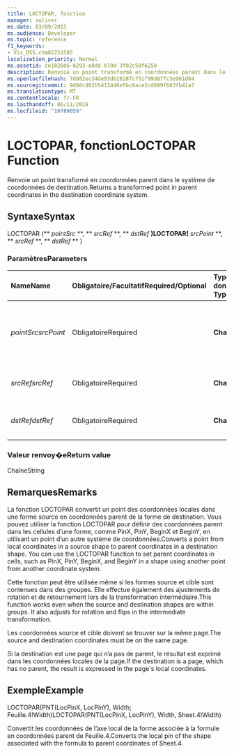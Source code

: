 ```yaml
---
title: LOCTOPAR, fonction
manager: soliver
ms.date: 03/09/2015
ms.audience: Developer
ms.topic: reference
f1_keywords:
- Vis_DSS.chm82251585
localization_priority: Normal
ms.assetid: ce1028d6-0293-e8dd-b79d-3f02c50f6250
description: Renvoie un point transformé en coordonnées parent dans le système de coordonnées de destination.
ms.openlocfilehash: 7d882ec34de93db2828fc751f99d87fc3e961d64
ms.sourcegitcommit: 9d60cd82b5413446e5bc8ace2cd689f683fb41a7
ms.translationtype: MT
ms.contentlocale: fr-FR
ms.lasthandoff: 06/11/2018
ms.locfileid: "19789059"
---
```

# <a name="loctopar-function"></a><span data-ttu-id="ec261-103">LOCTOPAR, fonction</span><span class="sxs-lookup"><span data-stu-id="ec261-103">LOCTOPAR Function</span></span>

<span data-ttu-id="ec261-104">Renvoie un point transformé en coordonnées parent dans le système de coordonnées de destination.</span><span class="sxs-lookup"><span data-stu-id="ec261-104">Returns a transformed point in parent coordinates in the destination coordinate system.</span></span>
  
## <a name="syntax"></a><span data-ttu-id="ec261-105">Syntaxe</span><span class="sxs-lookup"><span data-stu-id="ec261-105">Syntax</span></span>

<span data-ttu-id="ec261-106">LOCTOPAR (** *pointSrc* **, ** *srcRef* **, ** *dstRef* **)</span><span class="sxs-lookup"><span data-stu-id="ec261-106">LOCTOPAR(** *srcPoint* **, ** *srcRef* **, ** *dstRef* ** )</span></span> 
  
### <a name="parameters"></a><span data-ttu-id="ec261-107">Paramètres</span><span class="sxs-lookup"><span data-stu-id="ec261-107">Parameters</span></span>

|<span data-ttu-id="ec261-108">**Name**</span><span class="sxs-lookup"><span data-stu-id="ec261-108">**Name**</span></span>|<span data-ttu-id="ec261-109">**Obligatoire/Facultatif**</span><span class="sxs-lookup"><span data-stu-id="ec261-109">**Required/Optional**</span></span>|<span data-ttu-id="ec261-110">**Type de données**</span><span class="sxs-lookup"><span data-stu-id="ec261-110">**Data Type**</span></span>|<span data-ttu-id="ec261-111">**Description**</span><span class="sxs-lookup"><span data-stu-id="ec261-111">**Description**</span></span>|
|:-----|:-----|:-----|:-----|
| <span data-ttu-id="ec261-112">_pointSrc_</span><span class="sxs-lookup"><span data-stu-id="ec261-112">_srcPoint_</span></span> <br/> |<span data-ttu-id="ec261-113">Obligatoire</span><span class="sxs-lookup"><span data-stu-id="ec261-113">Required</span></span>  <br/> |<span data-ttu-id="ec261-114">**Chaîne**</span><span class="sxs-lookup"><span data-stu-id="ec261-114">**String**</span></span> <br/> | <span data-ttu-id="ec261-115">Point en coordonnées locales du système de coordonnées source</span><span class="sxs-lookup"><span data-stu-id="ec261-115">A point in local coordinates in the source coordinate system.</span></span>  <br/> |
| <span data-ttu-id="ec261-116">_srcRef_</span><span class="sxs-lookup"><span data-stu-id="ec261-116">_srcRef_</span></span> <br/> |<span data-ttu-id="ec261-117">Obligatoire</span><span class="sxs-lookup"><span data-stu-id="ec261-117">Required</span></span>  <br/> |<span data-ttu-id="ec261-118">**Chaîne**</span><span class="sxs-lookup"><span data-stu-id="ec261-118">**String**</span></span> <br/> | <span data-ttu-id="ec261-119">Référence à une cellule de l’objet source</span><span class="sxs-lookup"><span data-stu-id="ec261-119">A reference to a cell in the source object.</span></span>  <br/> |
| <span data-ttu-id="ec261-120">_dstRef_</span><span class="sxs-lookup"><span data-stu-id="ec261-120">_dstRef_</span></span> <br/> |<span data-ttu-id="ec261-121">Obligatoire</span><span class="sxs-lookup"><span data-stu-id="ec261-121">Required</span></span>  <br/> |<span data-ttu-id="ec261-122">**Chaîne**</span><span class="sxs-lookup"><span data-stu-id="ec261-122">**String**</span></span> <br/> | <span data-ttu-id="ec261-123">Référence à une cellule de l’objet cible</span><span class="sxs-lookup"><span data-stu-id="ec261-123">A reference to a cell in the destination object.</span></span>  <br/> |
   
### <a name="return-value"></a><span data-ttu-id="ec261-124">Valeur renvoy�e</span><span class="sxs-lookup"><span data-stu-id="ec261-124">Return value</span></span>

<span data-ttu-id="ec261-125">Chaîne</span><span class="sxs-lookup"><span data-stu-id="ec261-125">String</span></span>
  
## <a name="remarks"></a><span data-ttu-id="ec261-126">Remarques</span><span class="sxs-lookup"><span data-stu-id="ec261-126">Remarks</span></span>

<span data-ttu-id="ec261-p101">La fonction LOCTOPAR convertit un point des coordonnées locales dans une forme source en coordonnées parent de la forme de destination. Vous pouvez utiliser la fonction LOCTOPAR pour définir des coordonnées parent dans les cellules d’une forme, comme PinX, PinY, BeginX et BeginY, en utilisant un point d’un autre système de coordonnées.</span><span class="sxs-lookup"><span data-stu-id="ec261-p101">Converts a point from local coordinates in a source shape to parent coordinates in a destination shape. You can use the LOCTOPAR function to set parent coordinates in cells, such as PinX, PinY, BeginX, and BeginY in a shape using another point from another coordinate system.</span></span> 
  
<span data-ttu-id="ec261-p102">Cette fonction peut être utilisée même si les formes source et cible sont contenues dans des groupes. Elle effectue également des ajustements de rotation et de retournement lors de la transformation intermédiaire.</span><span class="sxs-lookup"><span data-stu-id="ec261-p102">This function works even when the source and destination shapes are within groups. It also adjusts for rotation and flips in the intermediate transformation.</span></span> 
  
<span data-ttu-id="ec261-131">Les coordonnées source et cible doivent se trouver sur la même page.</span><span class="sxs-lookup"><span data-stu-id="ec261-131">The source and destination coordinates must be on the same page.</span></span> 
  
<span data-ttu-id="ec261-132">Si la destination est une page qui n’a pas de parent, le résultat est exprimé dans les coordonnées locales de la page.</span><span class="sxs-lookup"><span data-stu-id="ec261-132">If the destination is a page, which has no parent, the result is expressed in the page's local coordinates.</span></span> 
  
## <a name="example"></a><span data-ttu-id="ec261-133">Exemple</span><span class="sxs-lookup"><span data-stu-id="ec261-133">Example</span></span>

<span data-ttu-id="ec261-134">LOCTOPAR(PNT(LocPinX, LocPinY), Width; Feuille.4!Width)</span><span class="sxs-lookup"><span data-stu-id="ec261-134">LOCTOPAR(PNT(LocPinX, LocPinY), Width, Sheet.4!Width)</span></span> 
  
<span data-ttu-id="ec261-135">Convertit les coordonnées de l’axe local de la forme associée à la formule en coordonnées parent de Feuille.4.</span><span class="sxs-lookup"><span data-stu-id="ec261-135">Converts the local pin of the shape associated with the formula to parent coordinates of Sheet.4.</span></span> 
  

